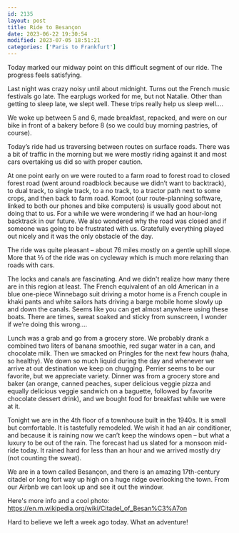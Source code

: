 ```yaml
---
id: 2135
layout: post
title: Ride to Besançon
date: 2023-06-22 19:30:54
modified: 2023-07-05 18:51:21
categories: ['Paris to Frankfurt']
---
```



Today marked our midway point on this difficult segment of our ride. The progress feels satisfying.




Last night was crazy noisy until about midnight. Turns out the French music festivals go late. The earplugs worked for me, but not Natalie. Other than getting to sleep late, we slept well. These trips really help us sleep well….




We woke up between 5 and 6, made breakfast, repacked, and were on our bike in front of a bakery before 8 (so we could buy morning pastries, of course). 




Today’s ride had us traversing between routes on surface roads. There was a bit of traffic in the morning but we were mostly riding against it and most cars overtaking us did so with proper caution. 




At one point early on we were routed to a farm road to forest road to closed forest road (went around roadblock because we didn’t want to backtrack), to dual track, to single track, to a no track, to a tractor path next to some crops, and then back to farm road. Komoot (our route-planning software, linked to both our phones and bike computers) is usually good about not doing that to us. For a while we were wondering if we had an hour-long backtrack in our future. We also wondered why the road was closed and if someone was going to be frustrated with us. Gratefully everything played out nicely and it was the only obstacle of the day.




The ride was quite pleasant – about 76 miles mostly on a gentle uphill slope. More that ⅔ of the ride was on cycleway which is much more relaxing than roads with cars.




The locks and canals are fascinating. And we didn't realize how many there are in this region at least. The French equivalent of an old American in a blue one-piece Winnebago suit driving a motor home is a French couple in khaki pants and white sailors hats driving a barge mobile home slowly up and down the canals. Seems like you can get almost anywhere using these boats. There are times, sweat soaked and sticky from sunscreen, I wonder if we’re doing this wrong…. 




Lunch was a grab and go from a grocery store. We probably drank a combined two liters of banana smoothie, red sugar water in a can, and chocolate milk. Then we smacked on Pringles for the next few hours (haha, so healthy). We down so much liquid during the day and whenever we arrive at out destination we keep on chugging. Perrier seems to be our favorite, but we appreciate variety. Dinner was from a grocery store and baker (an orange, canned peaches, super delicious veggie pizza and equally delicious veggie sandwich on a baguette, followed by favorite chocolate dessert drink), and we bought food for breakfast while we were at it.




Tonight we are in the 4th floor of a townhouse built in the 1940s. It is small but comfortable. It is tastefully remodeled. We wish it had an air conditioner, and because it is raining now we can’t keep the windows open – but what a luxury to be out of the rain. The forecast had us slated for a monsoon mid-ride today. It rained hard for less than an hour and we arrived mostly dry (not counting the sweat). 




We are in a town called Besançon, and there is an amazing 17th-century citadel or long fort way up high on a huge ridge overlooking the town. From our Airbnb we can look up and see it out the window. 




Here's more info and a cool photo:  <https://en.m.wikipedia.org/wiki/Citadel_of_Besan%C3%A7on> 




Hard to believe we left a week ago today. What an adventure! 



